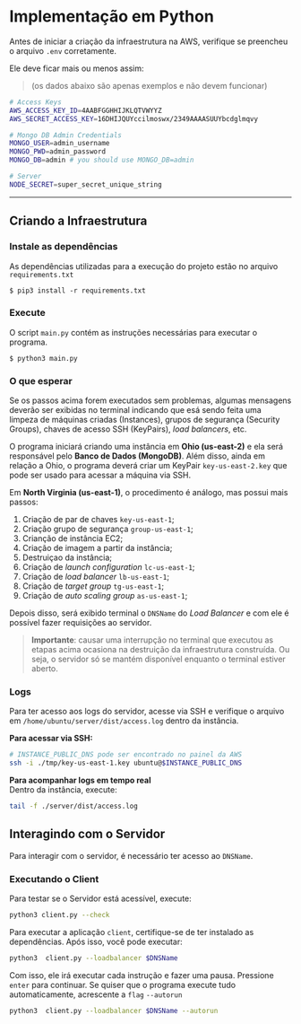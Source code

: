# Implementação em Python

Antes de iniciar a criação da infraestrutura na AWS,
verifique se preencheu o arquivo `.env` corretamente.

Ele deve ficar mais ou menos assim:

> (os dados abaixo são apenas exemplos e não devem funcionar)

```sh
# Access Keys
AWS_ACCESS_KEY_ID=4AABFGGHHIJKLQTVWYYZ
AWS_SECRET_ACCESS_KEY=16DHIJQUYccilmoswx/2349AAAASUUYbcdglmqvy

# Mongo DB Admin Credentials
MONGO_USER=admin_username
MONGO_PWD=admin_password
MONGO_DB=admin # you should use MONGO_DB=admin

# Server
NODE_SECRET=super_secret_unique_string
```

---

## Criando a Infraestrutura

### Instale as dependências

As dependências utilizadas para a execução do projeto estão no arquivo
`requirements.txt`

    $ pip3 install -r requirements.txt

### Execute

O script `main.py` contém as instruções necessárias para executar o programa.

    $ python3 main.py

### O que esperar

Se os passos acima forem executados sem problemas, algumas mensagens deverão ser exibidas no terminal indicando que esá sendo feita uma limpeza de máquinas criadas (Instances), grupos de segurança (Security Groups), chaves de acesso SSH (KeyPairs), _load balancers_, etc.

O programa iniciará criando uma instância em **Ohio (us-east-2)** e ela será responsável pelo **Banco de Dados (MongoDB)**. Além disso, ainda em relação a Ohio, o programa deverá criar um KeyPair `key-us-east-2.key` que pode ser usado para acessar a máquina via SSH.

Em **North Virginia (us-east-1)**, o procedimento é análogo, mas possui mais passos:

1. Criação de par de chaves `key-us-east-1`;
2. Criação grupo de segurança `group-us-east-1`;
3. Crianção de instância EC2;
4. Criação de imagem a partir da instância;
5. Destruiçao da instância;
6. Criação de _launch configuration_ `lc-us-east-1`;
7. Criação de _load balancer_ `lb-us-east-1`;
8. Criação de _target group_ `tg-us-east-1`;
9. Criação de _auto scaling group_ `as-us-east-1`;

Depois disso, será exibido terminal o `DNSName` do _Load Balancer_
e com ele é possível fazer requisições ao servidor.

> **Importante**: causar uma interrupção no terminal que executou as etapas acima ocasiona na destruição da infraestrutura construída. Ou seja, o servidor só se mantém disponível enquanto o terminal estiver aberto.

### Logs

Para ter acesso aos logs do servidor, acesse via SSH e verifique o arquivo em `/home/ubuntu/server/dist/access.log` dentro da instância.

**Para acessar via SSH:**

```sh
# INSTANCE_PUBLIC_DNS pode ser encontrado no painel da AWS
ssh -i ./tmp/key-us-east-1.key ubuntu@$INSTANCE_PUBLIC_DNS
```

**Para acompanhar logs em tempo real**\
Dentro da instância, execute:

```sh
tail -f ./server/dist/access.log
```

## Interagindo com o Servidor

Para interagir com o servidor, é necessário ter acesso ao `DNSName`.

### Executando o Client

Para testar se o Servidor está acessível, execute:

```sh
python3 client.py --check
```

Para executar a aplicação `client`, certifique-se de ter instalado as dependências. Após isso, você pode executar:

```sh
python3  client.py --loadbalancer $DNSName
```

Com isso, ele irá executar cada instrução e fazer uma pausa. Pressione `enter` para continuar. Se quiser que o programa execute tudo automaticamente, acrescente a `flag` `--autorun`

```sh
python3  client.py --loadbalancer $DNSName --autorun
```

